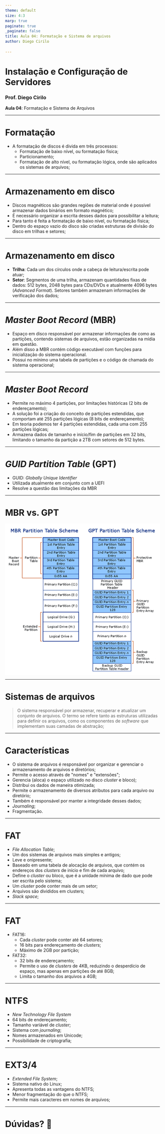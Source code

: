 ```yaml
---
theme: default
size: 4:3
marp: true
paginate: true
_paginate: false
title: Aula 04: Formatação e Sistema de arquivos
author: Diego Cirilo

---
```

<style>
img {
  display: block;
  margin: 0 auto;
}
</style>

# <!-- fit --> Instalação e Configuração de Servidores

### Prof. Diego Cirilo

**Aula 04**: Formatação e Sistema de Arquivos

---
# Formatação
- A formatação de discos é divida em três processos:
    - Formatação de baixo nível, ou formatação física;
    - Particionamento;
    - Formatação de alto nível, ou formatação lógica, onde são aplicados os sistemas de arquivos;

---
# Armazenamento em disco
- Discos magnéticos são grandes regiões de material onde é possível armazenar dados binários em formato magnético;
- É necessário organizar a escrita desses dados para possibilitar a leitura;
- Para tanto é feita a formatação de baixo nível, ou formatação física;
- Dentro do espaço vazio do disco são criadas estruturas de divisão do disco em trilhas e setores;

---
# Armazenamento em disco
- **Trilha**: Cada um dos círculos onde a cabeça de leitura/escrita pode atuar;
- **Setor**: Segmentos de uma trilha, armazenam quantidades fixas de dados: 512 bytes, 2048 bytes para CDs/DVDs e atualmente 4096 bytes (*Advanced Format*). Setores também armazenam informações de verificação dos dados;

---
# *Master Boot Record* (MBR)
- Espaço em disco responsável por armazenar informações de como as partições, contendo sistemas de arquivos, estão organizadas na mídia em questão.
- Além disso a MBR contém código executável com funções para inicialização do sistema operacional.
- Possui no mínimo uma tabela de partições e o código de chamada do sistema operacional;

---
# *Master Boot Record*
- Permite no máximo 4 partições, por limitações históricas (2 bits de endereçamento);
- A solução foi a criação do conceito de partições estendidas, que comportam até 255 partições lógicas (8 bits de endereçamento);
- Em teoria podemos ter 4 partições estendidas, cada uma com 255 partições lógicas;
- Armazena dados de tamanho e início/fim de partições em 32 bits, limitando o tamanho da partição a 2TB com setores de 512 bytes.

---
# *GUID Partition Table* (GPT)
- GUID: *Globally Unique Identifier*
- Utilizada atualmente em conjunto com a UEFI
- Resolve a questão das limitações da MBR

---
# MBR vs. GPT
![width:600px](../img/mbrgpt.png)

---
# Sistemas de arquivos
>O sistema responsável por armazenar, recuperar e atualizar um conjunto de arquivos. O termo se refere tanto as estruturas utilizadas para definir os arquivos, como os componentes de *software* que implementam suas camadas de abstração;

---
# Características
- O sistema de arquivos é responsável por organizar e gerenciar o armazenamento de arquivos e diretórios;
- Permite o acesso através de "nomes" e "extensões";
- Gerencia (aloca) o espaço utilizado no disco *cluster* e bloco);
- Distribui os dados de maneira otimizada;
- Permite o armazenamento de diversos atributos para cada arquivo ou diretório;
- Também é responsável por manter a integridade desses dados;
- *Journaling*;
- Fragmentação.

---
# FAT
- *File Allocation Table*;
- Um dos sistemas de arquivos mais simples e antigos;
- Leve e onipresente;
- Baseado em uma tabela de alocação de arquivos, que contém os endereços dos *clusters* de início e fim de cada arquivo;
- Define o *cluster* ou bloco, que é a unidade mínima de dado que pode ser escrita pelo sistema;
- Um *cluster* pode conter mais de um setor;
- Arquivos são divididos em clusters;
- *Slack space*;

---
# FAT
- FAT16:
    - Cada *cluster* pode conter até 64 setores;
    - 16 bits para endereçamento de *clusters*;
    - Máximo de 2GB por partição;
- FAT32:
    - 32 bits de endereçamento;
    - Permite o uso de *clusters* de 4KB, reduzindo o desperdício de espaço, mas apenas em partições de até 8GB;
    - Limita o tamanho dos arquivos a 4GB;

---
# NTFS
- *New Technology File System*
- 64 bits de endereçamento;
- Tamanho variável de *cluster*;
- Sistema com *journaling*;
- Nomes armazenados em Unicode;
- Possibilidade de criptografia;

---
# EXT3/4
- *Extended File System*;
- Sistema nativo do Linux;
- Apresenta todas as vantagens do NTFS;
- Menor fragmentação do que o NTFS;
- Permite mais caracteres em nomes de arquivos;

---
# <!--fit--> Dúvidas? 🤔
